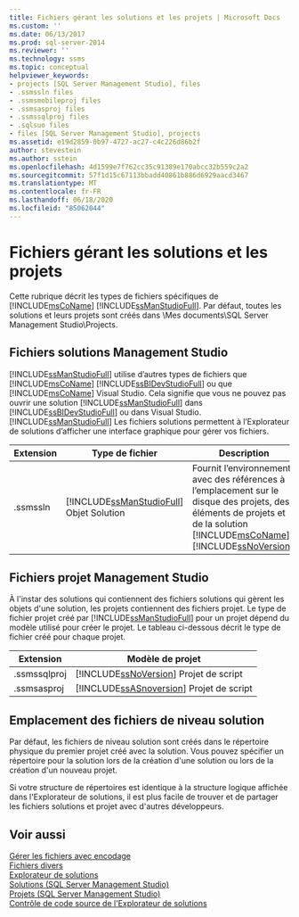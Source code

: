 ```yaml
---
title: Fichiers gérant les solutions et les projets | Microsoft Docs
ms.custom: ''
ms.date: 06/13/2017
ms.prod: sql-server-2014
ms.reviewer: ''
ms.technology: ssms
ms.topic: conceptual
helpviewer_keywords:
- projects [SQL Server Management Studio], files
- .ssmssln files
- .ssmsmobileproj files
- .ssmsasproj files
- .ssmssqlproj files
- .sqlsuo files
- files [SQL Server Management Studio], projects
ms.assetid: e19d2859-0b97-4727-ac27-c4c226d86b2f
author: stevestein
ms.author: sstein
ms.openlocfilehash: 4d1599e7f762cc35c91389e170abcc32b559c2a2
ms.sourcegitcommit: 57f1d15c67113bbadd40861b886d6929aacd3467
ms.translationtype: MT
ms.contentlocale: fr-FR
ms.lasthandoff: 06/18/2020
ms.locfileid: "85062044"
---
```

# <a name="files-that-manage-solutions-and-projects"></a>Fichiers gérant les solutions et les projets
  Cette rubrique décrit les types de fichiers spécifiques de [!INCLUDE[msCoName](../../includes/msconame-md.md)] [!INCLUDE[ssManStudioFull](../../includes/ssmanstudiofull-md.md)]. Par défaut, toutes les solutions et leurs projets sont créés dans \Mes documents\SQL Server Management Studio\Projects.  
  
## <a name="management-studio-solution-files"></a>Fichiers solutions Management Studio  
 [!INCLUDE[ssManStudioFull](../../includes/ssmanstudiofull-md.md)] utilise d’autres types de fichiers que [!INCLUDE[msCoName](../../includes/msconame-md.md)] [!INCLUDE[ssBIDevStudioFull](../../includes/ssbidevstudiofull-md.md)] ou que [!INCLUDE[msCoName](../../includes/msconame-md.md)] Visual Studio. Cela signifie que vous ne pouvez pas ouvrir une solution [!INCLUDE[ssManStudioFull](../../includes/ssmanstudiofull-md.md)] dans [!INCLUDE[ssBIDevStudioFull](../../includes/ssbidevstudiofull-md.md)] ou dans Visual Studio. [!INCLUDE[ssManStudioFull](../../includes/ssmanstudiofull-md.md)] Les fichiers solutions permettent à l’Explorateur de solutions d’afficher une interface graphique pour gérer vos fichiers.  
  
|Extension|Type de fichier|Description|Créé par|  
|---------------|---------------|-----------------|----------------|  
|.ssmssln|[!INCLUDE[ssManStudioFull](../../includes/ssmanstudiofull-md.md)] Objet Solution|Fournit l’environnement avec des références à l’emplacement sur le disque des projets, des éléments de projets et de la solution [!INCLUDE[msCoName](../../includes/msconame-md.md)] [!INCLUDE[ssNoVersion](../../includes/ssnoversion-md.md)].|[!INCLUDE[ssManStudioFull](../../includes/ssmanstudiofull-md.md)]|  
  
## <a name="management-studio-project-files"></a>Fichiers projet Management Studio  
 À l'instar des solutions qui contiennent des fichiers solutions qui gèrent les objets d'une solution, les projets contiennent des fichiers projet. Le type de fichier projet créé par [!INCLUDE[ssManStudioFull](../../includes/ssmanstudiofull-md.md)] pour un projet dépend du modèle utilisé pour créer le projet. Le tableau ci-dessous décrit le type de fichier créé pour chaque projet.  
  
|Extension|Modèle de projet|  
|---------------|----------------------|  
|.ssmssqlproj|[!INCLUDE[ssNoVersion](../../includes/ssnoversion-md.md)] Projet de script|  
|.ssmsasproj|[!INCLUDE[ssASnoversion](../../includes/ssasnoversion-md.md)] Projet de script|  
  
## <a name="location-of-solution-level-files"></a>Emplacement des fichiers de niveau solution  
 Par défaut, les fichiers de niveau solution sont créés dans le répertoire physique du premier projet créé avec la solution. Vous pouvez spécifier un répertoire pour la solution lors de la création d'une solution ou lors de la création d'un nouveau projet.  
  
 Si votre structure de répertoires est identique à la structure logique affichée dans l'Explorateur de solutions, il est plus facile de trouver et de partager les fichiers solutions et projet avec d'autres développeurs.  
  
## <a name="see-also"></a>Voir aussi  
 [Gérer les fichiers avec encodage](manage-files-with-encoding.md)   
 [Fichiers divers](miscellaneous-files.md)   
 [Explorateur de solutions](solution-explorer.md)   
 [Solutions &#40;SQL Server Management Studio&#41;](solutions-sql-server-management-studio.md)   
 [Projets &#40;SQL Server Management Studio&#41;](projects-sql-server-management-studio.md)   
 [Contrôle de code source de l'Explorateur de solutions](../../database-engine/solution-explorer-source-control.md)  
  
  
